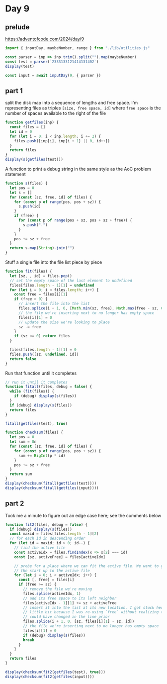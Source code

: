 # Day 9

## prelude

https://adventofcode.com/2024/day/9

```js echo
import { inputDay, maybeNumber, range } from "./lib/utilities.js"
```

```js echo
const parser = inp => inp.trim().split("").map(maybeNumber)
const test = parser(`2333133121414131402`)
display(test)

const input = await inputDay(9, { parser })
```

## part 1

split the disk map into a sequence of lengths and free space. I'm representing
files as triples `[size, free space, id]` where `free space` is the number of
spaces available to the right of the file

```js echo
function getfiles(inp) {
  const files = []
  let id = 0
  for (let i = 0; i < inp.length; i += 2) {
    files.push([inp[i], inp[i + 1] || 0, id++])
  }
  return files
}
display(s(getfiles(test)))
```

A function to print a debug string in the same style as the AoC problem statement

```js echo
function s(files) {
  let pos = 0
  let s = []
  for (const [sz, free, id] of files) {
    for (const p of range(pos, pos + sz)) {
      s.push(id)
    }
    if (free) {
      for (const p of range(pos + sz, pos + sz + free)) {
        s.push(".")
      }
    }
    pos += sz + free
  }
  return s.map(String).join("")
}
```

Stuff a single file into the file list piece by piece

```js echo
function fit(files) {
  let [sz, , id] = files.pop()
  // set the empty space of the last element to undefined
  files[files.length - 1][1] = undefined
  for (let i = 0; i < files.length; i++) {
    const free = files[i][1]
    if (free > 0) {
      // insert the file into the list
      files.splice(i + 1, 0, [Math.min(sz, free), Math.max(free - sz, 0), id])
      // the file we're inserting next to no longer has empty space
      files[i][1] = 0
      // update the size we're looking to place
      sz -= free
    }
    if (sz <= 0) return files
  }

  files[files.length - 1][1] = 0
  files.push([sz, undefined, id])
  return false
}
```

Run that function until it completes

```js echo
// run it until it completes
function fitall(files, debug = false) {
  while (fit(files)) {
    if (debug) display(s(files))
  }
  if (debug) display(s(files))
  return files
}

fitall(getfiles(test), true)
```

```js echo
function checksum(files) {
  let pos = 0
  let sum = 0n
  for (const [sz, free, id] of files) {
    for (const p of range(pos, pos + sz)) {
      sum += BigInt(p * id)
    }
    pos += sz + free
  }
  return sum
}
display(checksum(fitall(getfiles(test))))
display(checksum(fitall(getfiles(input))))
```

## part 2

Took me a minute to figure out an edge case here; see the comments below

```js echo
function fit2(files, debug = false) {
  if (debug) display(s(files))
  const maxid = files[files.length - 1][2]
  // for each id in descending order
  for (let id = maxid; id > 0; id--) {
    // find the active file
    const activeIdx = files.findIndex(x => x[2] === id)
    const [sz, activeFree] = files[activeIdx]

    // probe for a place where we can fit the active file. We want to go from
    // the start up to the active file
    for (let i = 0; i < activeIdx; i++) {
      const [, free] = files[i]
      if (free >= sz) {
        // remove the file we're moving
        files.splice(activeIdx, 1)
        // add its free space to its left neighbor
        files[activeIdx - 1][1] += sz + activeFree
        // insert it into the list at its new location. I got stuck here for a
        // little bit because I was re-using `free` without realizing that it
        // could have changed in the line prior
        files.splice(i + 1, 0, [sz, files[i][1] - sz, id])
        // the file we're inserting next to no longer has empty space
        files[i][1] = 0
        if (debug) display(s(files))
        break
      }
    }
  }
  return files
}

display(checksum(fit2(getfiles(test), true)))
display(checksum(fit2(getfiles(input))))
```
